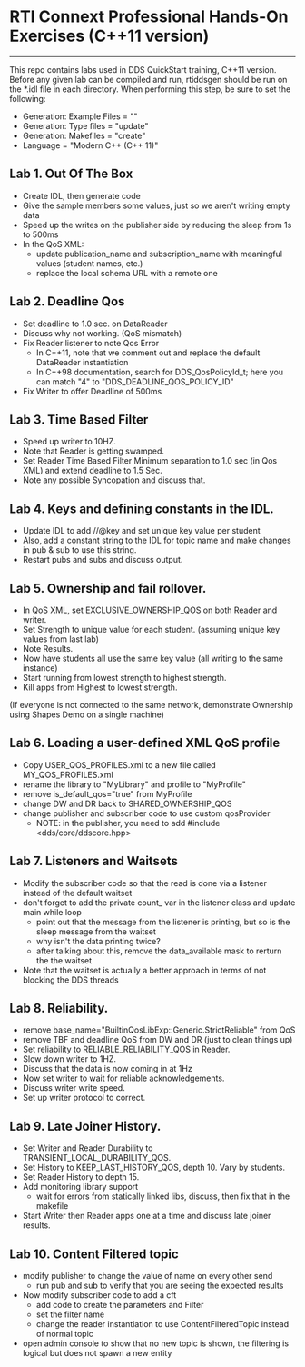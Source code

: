 # RTI Connext Professional Hands-On Exercises (C++11 version)
-----------------------------

This repo contains labs used in DDS QuickStart training, C++11 version. Before
any given lab can be compiled and run, rtiddsgen should be run on the \*.idl
file in each directory. When performing this step, be sure to set the following:
- Generation: Example Files = "<disable>"
- Generation: Type files = "update"
- Generation: Makefiles = "create"
- Language = "Modern C++ (C++ 11)"

## Lab 1. Out Of The Box

  - Create IDL, then generate code
  - Give the sample members some values, just so we aren't writing empty data
  - Speed up the writes on the publisher side by reducing the sleep from 1s to 500ms 
  - In the QoS XML:
    - update publication_name and subscription_name with meaningful values (student names, etc.)
    - replace the local schema URL with a remote one

## Lab 2. Deadline Qos

  - Set deadline to 1.0 sec. on DataReader
  - Discuss why not working. (QoS mismatch)
  - Fix Reader listener to note Qos Error
    - In C++11, note that we comment out and replace the default DataReader instantiation
    - In C++98 documentation, search for DDS_QosPolicyId_t; here you can match "4" to "DDS_DEADLINE_QOS_POLICY_ID"
  - Fix Writer to offer Deadline of 500ms

## Lab 3. Time Based Filter

  - Speed up writer to 10HZ.
  - Note that Reader is getting swamped.
  - Set Reader Time Based Filter Minimum separation to 1.0 sec (in Qos XML) and extend deadline to 1.5 Sec.
  - Note any possible Syncopation and discuss that.


## Lab 4. Keys and defining constants in the IDL.

  - Update IDL to add //@key and set unique key value per student
  - Also, add a constant string to the IDL for topic name and make changes in pub & sub to use this string.
  - Restart pubs and subs and discuss output.

## Lab 5. Ownership and fail rollover.

  - In QoS XML, set EXCLUSIVE_OWNERSHIP_QOS on both Reader and writer.
  - Set Strength to unique value for each student. (assuming unique key values from last lab)
  - Note Results.
  - Now have students all use the same key value (all writing to the same instance)
  - Start running from lowest strength to highest strength.
  - Kill apps from Highest to lowest strength.

  (If everyone is not connected to the same network, demonstrate Ownership using Shapes Demo on a
  single machine)

## Lab 6. Loading a user-defined XML QoS profile

  - Copy USER_QOS_PROFILES.xml to a new file called MY_QOS_PROFILES.xml
  - rename the library to "MyLibrary" and profile to "MyProfile"
  - remove is_default_qos="true" from MyProfile
  - change DW and DR back to SHARED_OWNERSHIP_QOS
  - change publisher and subscriber code to use custom qosProvider
    - NOTE: in the publisher, you need to add
        #include <dds/core/ddscore.hpp>

## Lab 7. Listeners and Waitsets

  - Modify the subscriber code so that the read is done via a listener instead of the default waitset
  - don't forget to add the private count_ var in the listener class and update main while loop
    - point out that the message from the listener is printing, but so is the sleep message from the waitset
    - why isn't the data printing twice?
    - after talking about this, remove the data_available mask to rerturn the the waitset
  - Note that the waitset is actually a better approach in terms of not blocking the DDS threads

## Lab 8. Reliability.

  - remove base_name="BuiltinQosLibExp::Generic.StrictReliable" from QoS
  - remove TBF and deadline QoS from DW and DR (just to clean things up)
  - Set reliability to RELIABLE_RELIABILITY_QOS in Reader.
  - Slow down writer to 1HZ.
  - Discuss that the data is now coming in at 1Hz
  - Now set writer to wait for reliable acknowledgements.
  - Discuss writer write speed.
  - Set up writer protocol to correct.

## Lab 9. Late Joiner History.

  - Set Writer and Reader Durability to TRANSIENT_LOCAL_DURABILITY_QOS.
  - Set History to KEEP_LAST_HISTORY_QOS, depth 10. Vary by students.
  - Set Reader History to depth 15.
  - Add monitoring library support
    - wait for errors from statically linked libs, discuss, then fix that in the makefile
  - Start Writer then Reader apps one at a time and discuss late joiner results.

## Lab 10. Content Filtered topic

  - modify publisher to change the value of name on every other send
    - run pub and sub to verify that you are seeing the expected results
  - Now modify subscriber code to add a cft
    - add code to create the parameters and Filter
    - set the filter name
    - change the reader instantiation to use ContentFilteredTopic instead of normal topic
  - open admin console to show that no new topic is shown, the filtering is logical but
    does not spawn a new entity
